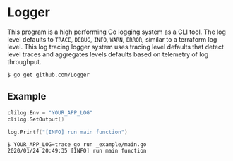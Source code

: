 Logger
==========



This program is a high performing Go logging system as a CLI tool.
The log level defaults to `TRACE`, `DEBUG`, `INFO`, `WARN`, `ERROR`, similar to a terraform log level.
This log tracing logger system uses tracing level defaults that detect level traces and aggregates levels defaults based on telemetry of log throughput.

```console
$ go get github.com/Logger
```

## Example

```go
clilog.Env = "YOUR_APP_LOG"
clilog.SetOutput()

log.Printf("[INFO] run main function")
```

```console
$ YOUR_APP_LOG=trace go run _example/main.go
2020/01/24 20:49:35 [INFO] run main function
```




